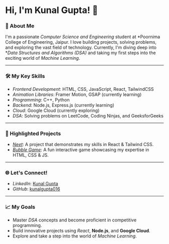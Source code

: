 # Hi, I'm Kunal Gupta! 👋

### 🌟 About Me
I'm a passionate *Computer Science and Engineering* student at *Poornima College of Engineering, Jaipur. I love building projects, solving problems, and exploring the vast field of technology. Currently, I'm diving deep into **Data Structures and Algorithms (DSA)* and taking my first steps into the exciting world of *Machine Learning*.

---

### 🛠 My Key Skills
- *Frontend Development*: HTML, CSS, JavaScript, React, TailwindCSS
- *Animation Libraries*: Framer Motion, GSAP (currently learning)
- *Programming*: C++, Python
- *Backend*: Node.js, Express.js (currently learning)
- *Cloud*: Google Cloud (currently exploring)
- *DSA*: Solving problems on LeetCode, Coding Ninjas, and GeeksforGeeks

---

### 🚀 Highlighted Projects
- *[Neet](https://github.com/kunalgupta016/Neet)*: A project that demonstrates my skills in React & Tailwind CSS.
- *[Bubble Game](https://github.com/kunalgupta016/Bubble-Game)*: A fun interactive game showcasing my expertise in HTML, CSS & JS.


---

### 🌐 Let's Connect!
- *LinkedIn*: [Kunal Gupta](https://www.linkedin.com/in/kunal-gupta-1b6065291?utm_source=share&utm_campaign=share_via&utm_content=profile&utm_medium=android_app)
- *GitHub*: [kunalgupta016](https://github.com/kunalgupta016)

---

### 📈 My Goals
- Master *DSA* concepts and become proficient in competitive programming.
- Build innovative projects using *React*, **Node.js**, and **Google Cloud**.
- Explore and take a step into the world of *Machine Learning*.
